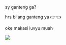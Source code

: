 
  sy ganteng ga? 

  hrs bilang ganteng ya 👉👈

  oke makasi luvyu muah

  
[<img src="https://giphy.com/gifs/illustration-animal-xUPGcHNUupFuFkPXaw/giphy.gif">](https://t.me/akbarnfal) 
